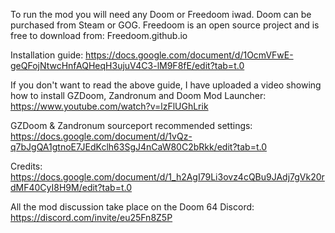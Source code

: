 To run the mod you will need any Doom or Freedoom iwad. Doom can be purchased from Steam or GOG. Freedoom is an open source project and is free to download from: Freedoom.github.io

Installation guide:
https://docs.google.com/document/d/1OcmVFwE-geQFojNtwcHnfAQHeqH3ujuV4C3-lM9F8fE/edit?tab=t.0

If you don't want to read the above guide, I have uploaded a video showing how to install GZDoom, Zandronum and Doom Mod Launcher:
https://www.youtube.com/watch?v=lzFlUGhLrik

GZDoom & Zandronum sourceport recommended settings:
https://docs.google.com/document/d/1vQz-q7bJgQA1gtnoE7JEdKclh63SgJ4nCaW80C2bRkk/edit?tab=t.0

Credits:
https://docs.google.com/document/d/1_h2AgI79Li3ovz4cQBu9JAdj7gVk20rdMF40CyI8H9M/edit?tab=t.0

All the mod discussion take place on the Doom 64 Discord:
https://discord.com/invite/eu25Fn8Z5P
